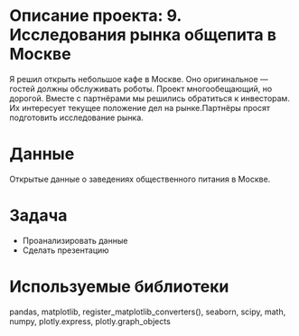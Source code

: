 # Описание проекта: 9. Исследования рынка общепита в Москве
Я решил открыть небольшое кафе в Москве. Оно оригинальное — гостей должны обслуживать роботы. Проект многообещающий, но дорогой. Вместе с партнёрами мы решились обратиться к инвесторам. Их интересует текущее положение дел на рынке.Партнёры просят подготовить исследование рынка.
# Данные
Открытые данные о заведениях общественного питания в Москве.
# Задача
* Проанализировать данные
* Сделать презентацию
# Используемые библиотеки
pandas, matplotlib, register_matplotlib_converters(), seaborn, scipy, math, numpy, plotly.express, plotly.graph_objects

